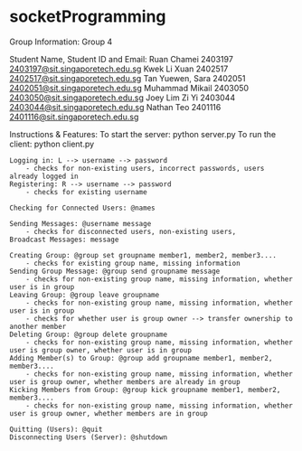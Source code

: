 # socketProgramming
Group Information: Group 4

Student Name, Student ID and Email:
    Ruan Chamei 2403197 2403197@sit.singaporetech.edu.sg
    Kwek Li Xuan 2402517 2402517@sit.singaporetech.edu.sg
    Tan Yuewen, Sara 2402051 2402051@sit.singaporetech.edu.sg
    Muhammad Mikail 2403050 2403050@sit.singaporetech.edu.sg
    Joey Lim Zi Yi 2403044 2403044@sit.singaporetech.edu.sg
    Nathan Teo 2401116 2401116@sit.singaporetech.edu.sg

Instructions & Features:
    To start the server: python server.py
    To run the client: python client.py

    Logging in: L --> username --> password
        - checks for non-existing users, incorrect passwords, users already logged in
    Registering: R --> username --> password
        - checks for existing username

    Checking for Connected Users: @names

    Sending Messages: @username message
        - checks for disconnected users, non-existing users, 
    Broadcast Messages: message

    Creating Group: @group set groupname member1, member2, member3....
        - checks for existing group name, missing information
    Sending Group Message: @group send groupname message
        - checks for non-existing group name, missing information, whether user is in group
    Leaving Group: @group leave groupname
        - checks for non-existing group name, missing information, whether user is in group
        - checks for whether user is group owner --> transfer ownership to another member
    Deleting Group: @group delete groupname
        - checks for non-existing group name, missing information, whether user is group owner, whether user is in group
    Adding Member(s) to Group: @group add groupname member1, member2, member3....
        - checks for non-existing group name, missing information, whether user is group owner, whether members are already in group
    Kicking Members from Group: @group kick groupname member1, member2, member3....
        - checks for non-existing group name, missing information, whether user is group owner, whether members are in group

    Quitting (Users): @quit
    Disconnecting Users (Server): @shutdown 